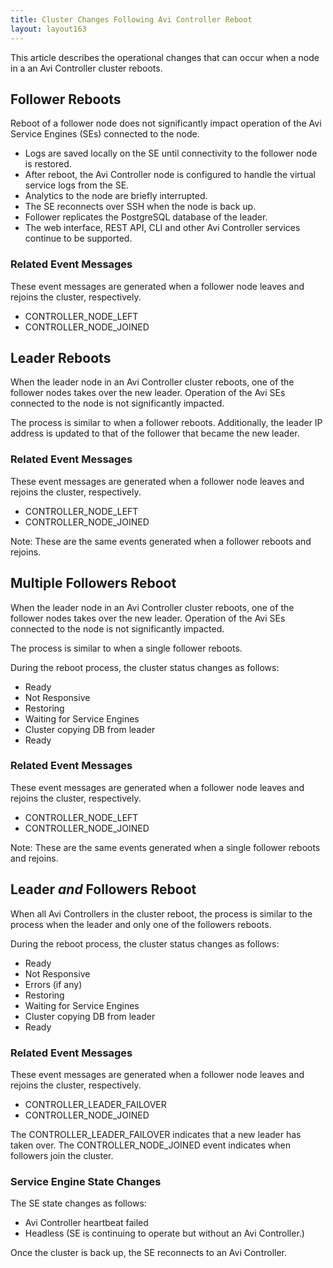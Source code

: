 ```yaml
---
title: Cluster Changes Following Avi Controller Reboot
layout: layout163
---
```

This article describes the operational changes that can occur when a node in a an Avi Controller cluster reboots.

## Follower Reboots

Reboot of a follower node does not significantly impact operation of the Avi Service Engines (SEs) connected to the node. 

* Logs are saved locally on the SE until connectivity to the follower node is restored.
* After reboot, the Avi Controller node is configured to handle the virtual service logs from the SE.
* Analytics to the node are briefly interrupted.
* The SE reconnects over SSH when the node is back up.
* Follower replicates the PostgreSQL database of the leader.
* The web interface, REST API, CLI and other Avi Controller services continue to be supported. 

### Related Event Messages

These event messages are generated when a follower node leaves and rejoins the cluster, respectively.

* CONTROLLER_NODE_LEFT
* CONTROLLER_NODE_JOINED 

## Leader Reboots

When the leader node in an Avi Controller cluster reboots, one of the follower nodes takes over the new leader. Operation of the Avi SEs connected to the node is not significantly impacted.

The process is similar to when a follower reboots. Additionally, the leader IP address is updated to that of the follower that became the new leader.

### Related Event Messages

These event messages are generated when a follower node leaves and rejoins the cluster, respectively. 

* CONTROLLER_NODE_LEFT
* CONTROLLER_NODE_JOINED 

Note: These are the same events generated when a follower reboots and rejoins. 

## Multiple Followers Reboot

When the leader node in an Avi Controller cluster reboots, one of the follower nodes takes over the new leader. Operation of the Avi SEs connected to the node is not significantly impacted.

The process is similar to when a single follower reboots. 

During the reboot process, the cluster status changes as follows:

* Ready
* Not Responsive
* Restoring
* Waiting for Service Engines
* Cluster copying DB from leader
* Ready 

### Related Event Messages

These event messages are generated when a follower node leaves and rejoins the cluster, respectively. 

* CONTROLLER_NODE_LEFT
* CONTROLLER_NODE_JOINED 

Note: These are the same events generated when a single follower reboots and rejoins. 

## Leader *and* Followers Reboot

When all Avi Controllers in the cluster reboot, the process is similar to the process when the leader and only one of the followers reboots. 

During the reboot process, the cluster status changes as follows:

* Ready
* Not Responsive
* Errors (if any)
* Restoring
* Waiting for Service Engines
* Cluster copying DB from leader
* Ready 

### Related Event Messages

These event messages are generated when a follower node leaves and rejoins the cluster, respectively. 

* CONTROLLER_LEADER_FAILOVER
* CONTROLLER_NODE_JOINED 

The CONTROLLER_LEADER_FAILOVER indicates that a new leader has taken over. The CONTROLLER_NODE_JOINED event indicates when followers join the cluster. 

### Service Engine State Changes

The SE state changes as follows:

* Avi Controller heartbeat failed
* Headless (SE is continuing to operate but without an Avi Controller.) 

Once the cluster is back up, the SE reconnects to an Avi Controller.

